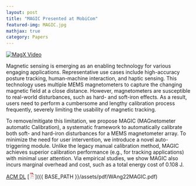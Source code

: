 ```yaml
---
layout: post
title: "MAGIC Presented at MobiCom"
featured-img: MAGIC.jpg
mathjax: true
category: Papers
---
```



[![MagX Video](http://img.youtube.com/vi/EEMWb0cUsrc/0.jpg)](https://www.youtube.com/watch?v=EEMWb0cUsrc "MagX")


Magnetic sensing is emerging as an enabling technology for various engaging applications. Representative use cases include high-accuracy posture tracking, human-machine interaction, and haptic sensing. This technology uses multiple MEMS magnetometers to capture the changing magnetic field at a close distance. However, magnetometers are susceptible to real-world disturbances, such as hard- and soft-iron effects. As a result, users need to perform a cumbersome and lengthy calibration process frequently, severely limiting the usability of magnetic tracking.

To remove/mitigate this limitation, we propose MAGIC (MAGnetometer automatIc Calibration), a systematic framework to automatically calibrate both soft- and hard-iron disturbances for a MEMS magnetometer array. To minimize the need for user intervention, we introduce a novel auto-triggering module. Unlike the legacy manual calibration method, MAGIC achieves superior calibration performance (e.g., for tracking applications) with minimal user attention. Via empirical studies, we show MAGIC also incurs marginal overhead and cost, such as a total energy cost of 0.108 J.

[ACM DL](https://doi.org/10.1145/3495243.3558760) [![pdf](/assets/icons16/pdf-icon.png)]({{ BASE_PATH }}/assets/pdf/WAng22MAGIC.pdf)